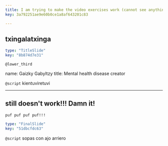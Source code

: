 ```yaml
---
title: I am trying to make the video exercises work (cannot see anything when course is played)
key: 3a792251ae9e60b0ce1a8af643201c83

---
```

## txingalatxinga

```yaml
type: "TitleSlide"
key: "8b874d7e31"
```

`@lower_third`

name: Gaizky Gabyltzy
title: Mental health disease creator


`@script`
kientuviretuvi


---
## still doesn't work!!! Damn it!

 `puf puf puf puf!!!`

```yaml
type: "FinalSlide"
key: "51dbcfdc63"
```

`@script`
sopas con ajo arriero

